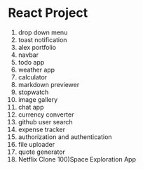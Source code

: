 # React Project
1) drop down menu
2) toast notification
3) alex portfolio
4) navbar
5) todo app
6) weather app
7) calculator
8) markdown previewer
9) stopwatch
10) image gallery
11) chat app
12) currency converter
13) github user search
14) expense tracker
15) authorization and authentication
16) file uploader
17) quote generator
28) Netflix Clone 
100)Space Exploration App
